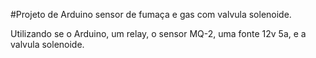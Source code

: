 #Projeto de Arduino sensor de fumaça e gas com valvula solenoide.

Utilizando se o Arduino, um relay, o sensor MQ-2, uma fonte 12v 5a, e a valvula solenoide.